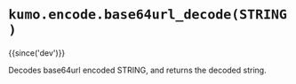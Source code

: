 # `kumo.encode.base64url_decode(STRING)`

{{since('dev')}}

Decodes base64url encoded STRING, and returns the decoded string.

